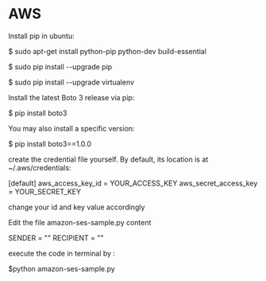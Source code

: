 # AWS
Install pip in ubuntu:

$ sudo apt-get install python-pip python-dev build-essential 

$ sudo pip install --upgrade pip 

$ sudo pip install --upgrade virtualenv

Install the latest Boto 3 release via pip:

$ pip install boto3

You may also install a specific version:

$ pip install boto3==1.0.0

create the credential file yourself. By default, its location is at ~/.aws/credentials:

[default]
aws_access_key_id = YOUR_ACCESS_KEY
aws_secret_access_key = YOUR_SECRET_KEY

change your id and key value accordingly 

Edit the file amazon-ses-sample.py content 

SENDER = "<sender aws email>"
RECIPIENT = "<receiver email>"

execute the code in terminal by :

$python  amazon-ses-sample.py 
